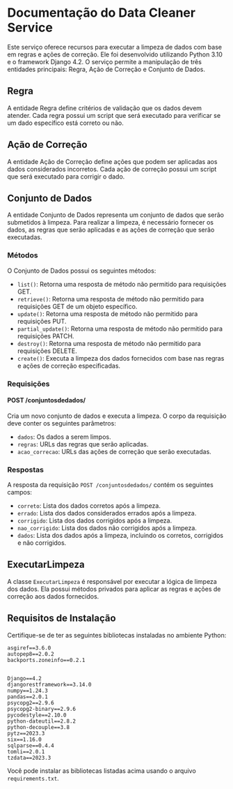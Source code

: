 # Documentação do Data Cleaner Service

Este serviço oferece recursos para executar a limpeza de dados com base em regras e ações de correção. Ele foi desenvolvido utilizando Python 3.10 e o framework Django 4.2. O serviço permite a manipulação de três entidades principais: Regra, Ação de Correção e Conjunto de Dados.

## Regra

A entidade Regra define critérios de validação que os dados devem atender. Cada regra possui um script que será executado para verificar se um dado específico está correto ou não.

## Ação de Correção

A entidade Ação de Correção define ações que podem ser aplicadas aos dados considerados incorretos. Cada ação de correção possui um script que será executado para corrigir o dado.

## Conjunto de Dados

A entidade Conjunto de Dados representa um conjunto de dados que serão submetidos à limpeza. Para realizar a limpeza, é necessário fornecer os dados, as regras que serão aplicadas e as ações de correção que serão executadas.

### Métodos

O Conjunto de Dados possui os seguintes métodos:

- `list()`: Retorna uma resposta de método não permitido para requisições GET.
- `retrieve()`: Retorna uma resposta de método não permitido para requisições GET de um objeto específico.
- `update()`: Retorna uma resposta de método não permitido para requisições PUT.
- `partial_update()`: Retorna uma resposta de método não permitido para requisições PATCH.
- `destroy()`: Retorna uma resposta de método não permitido para requisições DELETE.
- `create()`: Executa a limpeza dos dados fornecidos com base nas regras e ações de correção especificadas.

### Requisições

#### POST /conjuntosdedados/

Cria um novo conjunto de dados e executa a limpeza. O corpo da requisição deve conter os seguintes parâmetros:

- `dados`: Os dados a serem limpos.
- `regras`: URLs das regras que serão aplicadas.
- `acao_correcao`: URLs das ações de correção que serão executadas.

### Respostas

A resposta da requisição `POST /conjuntosdedados/` contém os seguintes campos:

- `correto`: Lista dos dados corretos após a limpeza.
- `errado`: Lista dos dados considerados errados após a limpeza.
- `corrigido`: Lista dos dados corrigidos após a limpeza.
- `nao_corrigido`: Lista dos dados não corrigidos após a limpeza.
- `dados`: Lista dos dados após a limpeza, incluindo os corretos, corrigidos e não corrigidos.

## ExecutarLimpeza

A classe `ExecutarLimpeza` é responsável por executar a lógica de limpeza dos dados. Ela possui métodos privados para aplicar as regras e ações de correção aos dados fornecidos.

## Requisitos de Instalação

Certifique-se de ter as seguintes bibliotecas instaladas no ambiente Python:

```
asgiref==3.6.0
autopep8==2.0.2
backports.zoneinfo==0.2.1


Django==4.2
djangorestframework==3.14.0
numpy==1.24.3
pandas==2.0.1
psycopg2==2.9.6
psycopg2-binary==2.9.6
pycodestyle==2.10.0
python-dateutil==2.8.2
python-decouple==3.8
pytz==2023.3
six==1.16.0
sqlparse==0.4.4
tomli==2.0.1
tzdata==2023.3
```

Você pode instalar as bibliotecas listadas acima usando o arquivo `requirements.txt`.
